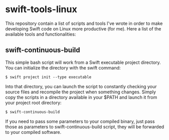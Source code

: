 # swift-tools-linux
This repository contain a list of scripts and tools I've wrote in order to make developing Swift code on Linux more productive (for me).
Here a list of the available tools and functionalities:

## swift-continuous-build
This simple bash script will work from a Swift executable project directory. You can initialize the directory with the swift command:

    $ swift project init --type executable

Into that directory, you can launch the script to constantly checking your source files and recompile the project when something changes.
Simply copy the scripts in a directory available in your $PATH and launch it from your project root directory:

    $ swift-continuous-build

If you need to pass some parameters to your compiled binary, just pass those as parameters to swift-continuous-build script, they will be forwarded to your compiled software.

